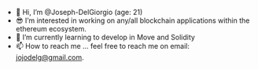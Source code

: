 - 👋 Hi, I’m @Joseph-DelGiorgio (age: 21)
- 😎 I’m interested in working on any/all blockchain applications within the ethereum ecosystem.
- 🌱 I’m currently learning to develop in Move and Solidity
- 📫 How to reach me ... feel free to reach me on email: jojodelg@gmail.com.


<!---
Joseph-DelGiorgio/Joseph-DelGiorgio is a ✨ special ✨ repository because its `README.md` (this file) appears on your GitHub profile.
You can click the Preview link to take a look at your changes.
--->
